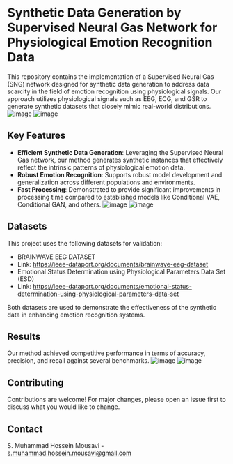 # Synthetic Data Generation by Supervised Neural Gas Network for Physiological Emotion Recognition Data 

This repository contains the implementation of a Supervised Neural Gas (SNG) network designed for synthetic data generation to address data scarcity in the field of emotion recognition using physiological signals. Our approach utilizes physiological signals such as EEG, ECG, and GSR to generate synthetic datasets that closely mimic real-world distributions.
![image](https://github.com/user-attachments/assets/e479e8f4-4d55-4e2f-94f1-53194f5c9e6e)
![image](https://github.com/user-attachments/assets/640cd215-08cf-4b22-a619-d5b779e3beb3)

## Key Features
- **Efficient Synthetic Data Generation**: Leveraging the Supervised Neural Gas network, our method generates synthetic instances that effectively reflect the intrinsic patterns of physiological emotion data.
- **Robust Emotion Recognition**: Supports robust model development and generalization across different populations and environments.
- **Fast Processing**: Demonstrated to provide significant improvements in processing time compared to established models like Conditional VAE, Conditional GAN, and others.
![image](https://github.com/user-attachments/assets/b6e96422-1055-46c1-a069-5ab3c27c1770)
![image](https://github.com/user-attachments/assets/61e15079-71db-42cb-9bd1-93ba25dc6a29)


## Datasets
This project uses the following datasets for validation:
- BRAINWAVE EEG DATASET
- Link: https://ieee-dataport.org/documents/brainwave-eeg-dataset
- Emotional Status Determination using Physiological Parameters Data Set (ESD)
- Link: https://ieee-dataport.org/documents/emotional-status-determination-using-physiological-parameters-data-set

Both datasets are used to demonstrate the effectiveness of the synthetic data in enhancing emotion recognition systems.

## Results
Our method achieved competitive performance in terms of accuracy, precision, and recall against several benchmarks.
![image](https://github.com/user-attachments/assets/da26a485-e699-41f8-bb1e-f5d113492371)
![image](https://github.com/user-attachments/assets/b51813c9-405a-4151-9f6e-8503a98c69d3)

## Contributing
Contributions are welcome! For major changes, please open an issue first to discuss what you would like to change.

## Contact
S. Muhammad Hossein Mousavi - s.muhammad.hossein.mousavi@gmail.com
